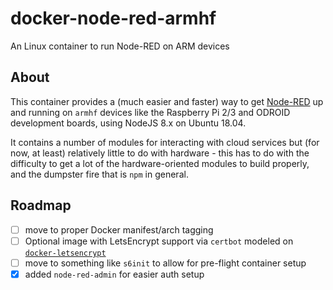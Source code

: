 # docker-node-red-armhf

An Linux container to run Node-RED on ARM devices

## About

This container provides a (much easier and faster) way to get [Node-RED][nr] up and running on `armhf` devices like the Raspberry Pi 2/3 and ODROID development boards, using NodeJS 8.x on Ubuntu 18.04.

It contains a number of modules for interacting with cloud services but (for now, at least) relatively little to do with hardware - this has to do with the difficulty to get a lot of the hardware-oriented modules to build properly, and the dumpster fire that is `npm` in general.

## Roadmap

- [ ] move to proper Docker manifest/arch tagging
- [ ] Optional image with LetsEncrypt support via `certbot` modeled on [`docker-letsencrypt`][dle]
- [ ] move to something like `s6init` to allow for pre-flight container setup
- [x] added `node-red-admin` for easier auth setup

[nr]: http://nodered.org
[dle]: https://github.com/linuxserver/docker-letsencrypt

